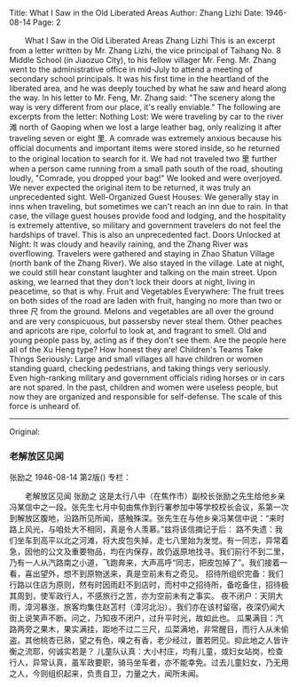 Title: What I Saw in the Old Liberated Areas
Author: Zhang Lizhi
Date: 1946-08-14
Page: 2

　　What I Saw in the Old Liberated Areas
    Zhang Lizhi
    This is an excerpt from a letter written by Mr. Zhang Lizhi, the vice principal of Taihang No. 8 Middle School (in Jiaozuo City), to his fellow villager Mr. Feng. Mr. Zhang went to the administrative office in mid-July to attend a meeting of secondary school principals. It was his first time in the heartland of the liberated area, and he was deeply touched by what he saw and heard along the way. In his letter to Mr. Feng, Mr. Zhang said: "The scenery along the way is very different from our place, it's really enviable." The following are excerpts from the letter:
    Nothing Lost: We were traveling by car to the river滩 north of Gaoping when we lost a large leather bag, only realizing it after traveling seven or eight 里. A comrade was extremely anxious because his official documents and important items were stored inside, so he returned to the original location to search for it. We had not traveled two 里 further when a person came running from a small path south of the road, shouting loudly, "Comrade, you dropped your bag!" We looked and were overjoyed. We never expected the original item to be returned, it was truly an unprecedented sight.
    Well-Organized Guest Houses: We generally stay in inns when traveling, but sometimes we can't reach an inn due to rain. In that case, the village guest houses provide food and lodging, and the hospitality is extremely attentive, so military and government travelers do not feel the hardships of travel. This is also an unprecedented fact.
    Doors Unlocked at Night: It was cloudy and heavily raining, and the Zhang River was overflowing. Travelers were gathered and staying in Zhao Shatun Village (north bank of the Zhang River). We also stayed in the village. Late at night, we could still hear constant laughter and talking on the main street. Upon asking, we learned that they don't lock their doors at night, living in peacetime, so that is why.
    Fruit and Vegetables Everywhere: The fruit trees on both sides of the road are laden with fruit, hanging no more than two or three 尺 from the ground. Melons and vegetables are all over the ground and are very conspicuous, but passersby never steal them. Other peaches and apricots are ripe, colorful to look at, and fragrant to smell. Old and young people pass by, acting as if they don't see them. Are the people here all of the Xu Heng type? How honest they are!
    Children's Teams Take Things Seriously: Large and small villages all have children or women standing guard, checking pedestrians, and taking things very seriously. Even high-ranking military and government officials riding horses or in cars are not spared. In the past, children and women were useless people, but now they are organized and responsible for self-defense. The scale of this force is unheard of.



<hr /> 

Original: 


### 老解放区见闻
张励之
1946-08-14
第2版()
专栏：

　　老解放区见闻
    张励之
    这是太行八中（在焦作市）副校长张励之先生给他乡亲冯某信中之一段。张先生七月中旬由焦作到行署参加中等学校校长会议，系第一次到解放区腹地，沿路所见所闻，感触殊深。张先生在与他乡亲冯某信中说：“来时路上风光，与咱处大不相同，真是令人羡慕。”兹将该信摘记于后：
    路不失遗：我们坐车到高平以北之河滩，将大皮包失掉，走七八里始为发觉。有一同志，异常着急，因他的公文及重要物品，均在内保存，故仍返原地找寻。我们前行不到二里，乃有一人从汽路南之小道，飞跑奔来，大声高呼“同志，把皮包掉了”。我们接着一看，喜出望外，想不到原物送来，真是空前未有之奇见。
    招待所组织完备：我们行路以住店为原则，然有时因雨赶不到店时，而村中之招待所，备吃备住，招待极其周到，使军政行人，不感旅行之苦，亦为空前未有之事实。
    夜不闭户：天阴大雨，漳河暴涨，旅客均集住赵苫村（漳河北沿）。我们亦在该村留宿，夜深仍闻大街上说笑声不断。问之，乃知夜不闭户，过升平时光，故如此也。
    瓜果满目：汽路两旁之果木，果实满挂，距地不过二三尺，瓜菜满地，非常醒目，而行人从未偷盗。其他桃杏已熟，望之有色，嗅之有香，老少经过，置若罔见。抑此地之人皆许衡之流耶，何诚实若是？
    儿童队认真：大小村庄，均有儿童，或妇女站岗，检查行人，异常认真，虽军政要职，骑马坐车者，亦不能幸免。过去儿童妇女，乃无用之人，今则组织起来，负责自卫，力量之大，闻所未闻。
